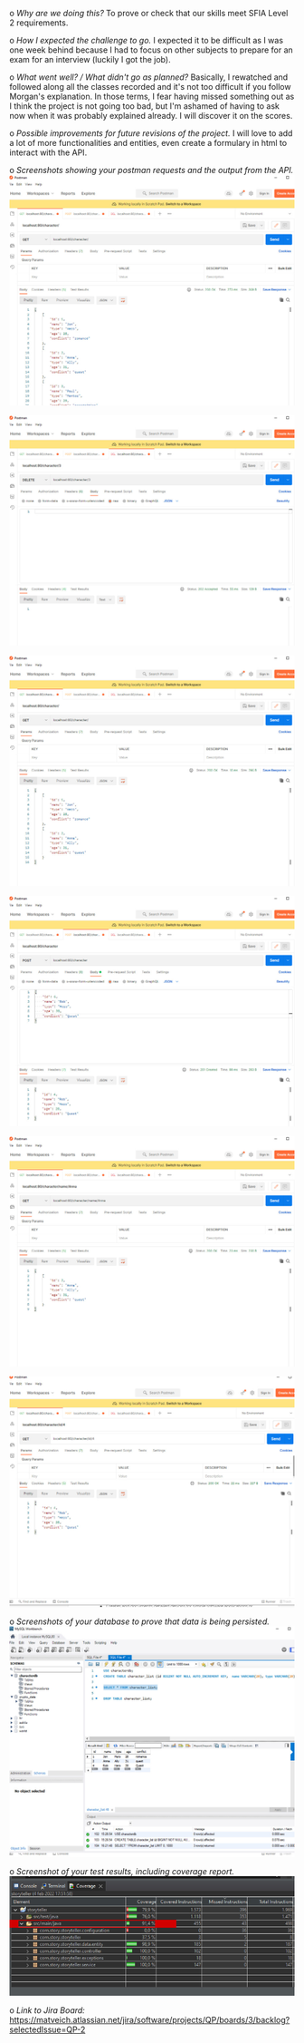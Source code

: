 o	*Why are we doing this?*
To prove or check that our skills meet SFIA Level 2 requirements.

o	*How I expected the challenge to go.*
I expected it to be difficult as I was one week behind because I had to focus on other subjects to prepare for an exam for an interview (luckily I got the job).

o	*What went well? / What didn't go as planned?*
Basically, I rewatched and followed along all the classes recorded and it's not too difficult if you follow Morgan's explanation.
In those terms, I fear having missed something out as I think the project is not going too bad, but I'm ashamed of having to ask now when it was probably explained already.
I will discover it on the scores.

o	*Possible improvements for future revisions of the project.*
I will love to add a lot of more functionalities and entities, even create a formulary in html to interact with the API.

o	*Screenshots showing your postman requests and the output from the API.*
![alt text](https://github.com/matveich79/QA-Proyect/blob/main/Documentation/Photos%20QA%20Project/Postman-1.jpg)

![alt text](https://github.com/matveich79/QA-Proyect/blob/main/Documentation/Photos%20QA%20Project/Postman-2.jpg)

![alt text](https://github.com/matveich79/QA-Proyect/blob/main/Documentation/Photos%20QA%20Project/Postman-3.jpg)

![alt text](https://github.com/matveich79/QA-Proyect/blob/main/Documentation/Photos%20QA%20Project/Postman-4.jpg)

![alt text](https://github.com/matveich79/QA-Proyect/blob/main/Documentation/Photos%20QA%20Project/Postman-5.jpg)

![alt text](https://github.com/matveich79/QA-Proyect/blob/main/Documentation/Photos%20QA%20Project/Postman-6.jpg)

o	*Screenshots of your database to prove that data is being persisted.*
![alt text](https://github.com/matveich79/QA-Proyect/blob/main/Documentation/Photos%20QA%20Project/SQL-7.jpg)

o	*Screenshot of your test results, including coverage report.*
![alt text](https://github.com/matveich79/QA-Proyect/blob/main/Documentation/Test-coverage.jpg)

o	*Link to Jira Board:*
https://matveich.atlassian.net/jira/software/projects/QP/boards/3/backlog?selectedIssue=QP-2
